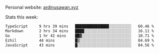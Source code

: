 Personal website: [ardinusawan.xyz](https://ardinusawan.xyz)

Stats this week:
<!--START_SECTION:waka-->

```txt
TypeScript     9 hrs 39 mins   ███████████████░░░░░░░░░░   60.46 %
Markdown       2 hrs 34 mins   ████░░░░░░░░░░░░░░░░░░░░░   16.11 %
Go             1 hr 42 mins    ██▓░░░░░░░░░░░░░░░░░░░░░░   10.71 %
Ezhil          44 mins         █▒░░░░░░░░░░░░░░░░░░░░░░░   04.69 %
JavaScript     43 mins         █░░░░░░░░░░░░░░░░░░░░░░░░   04.56 %
```

<!--END_SECTION:waka-->
